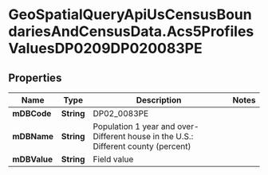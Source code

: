 # GeoSpatialQueryApiUsCensusBoundariesAndCensusData.Acs5ProfilesValuesDP0209DP020083PE

## Properties

Name | Type | Description | Notes
------------ | ------------- | ------------- | -------------
**mDBCode** | **String** | DP02_0083PE | 
**mDBName** | **String** | Population 1 year and over- Different house in the U.S.: Different county (percent) | 
**mDBValue** | **String** | Field value | 


